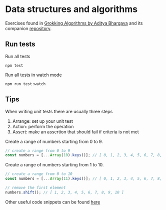 # Data structures and algorithms

Exercises found in [Grokking Algorithms by Aditya Bhargava](https://www.bookdepository.com/Grokking-Algorithms-Aditya-Y-Bhargava/9781617292231) and its companion [repository](https://github.com/egonSchiele/grokking_algorithms).

## Run tests

Run all tests

```
npm test
```

Run all tests in watch mode

```
npm run test:watch
```

## Tips

When writing unit tests there are usually three steps

1. Arrange: set up your unit test
2. Action: perform the operation
3. Assert: make an assertion that should fail if criteria is not met

Create a range of numbers starting from 0 to 9.

```js
// create a range from 0 to 9
const numbers = [...Array(10).keys()]; // [ 0, 1, 2, 3, 4, 5, 6, 7, 8, 9 ]
```

Create a range of numbers starting from 1 to 10.

```js
// create a range from 0 to 10
const numbers = [...Array(11).keys()]; // [ 0, 1, 2, 3, 4, 5, 6, 7, 8, 9, 10 ]

// remove the first element
numbers.shift(); // [ 1, 2, 3, 4, 5, 6, 7, 8, 9, 10 ]
```

Other useful code snippets can be found [here](https://1loc.dev/)

